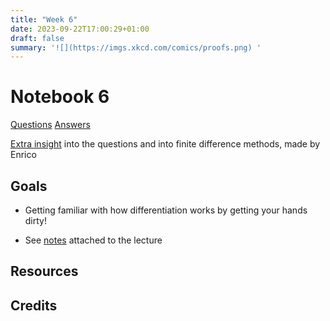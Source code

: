 ```yaml
---
title: "Week 6"
date: 2023-09-22T17:00:29+01:00
draft: false
summary: '![](https://imgs.xkcd.com/comics/proofs.png) '
---
```


# Notebook 6



<!-- {{< figure src="https://imgs.xkcd.com/comics/matrix_transform.png" width="500" attr="Attribution: *xkcd 184*">}} -->

[Questions](/Question_sheets/Week_6_questions.html)             [Answers](/Answer_sheets/Week_6_answers.html)


[Extra insight](/Question_sheets/Week_6_Extra.html) into the questions and into finite difference methods, made by Enrico 

## Goals 

- Getting familiar with how differentiation works by getting your hands dirty! 

- See [notes](/lectures/all_lectures/) attached to the lecture


## Resources




## Credits
